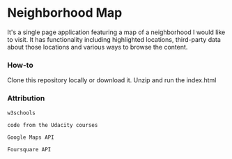 # Neighborhood Map

It's a single page application featuring a map of a neighborhood I would like to visit. It has functionality including highlighted locations, third-party data about those locations and various ways to browse the content.


### How-to

Clone this repository locally or download it.
Unzip and run the index.html

### Attribution
```
w3schools
```
```
code from the Udacity courses
```
```
Google Maps API
```
```
Foursquare API
```
